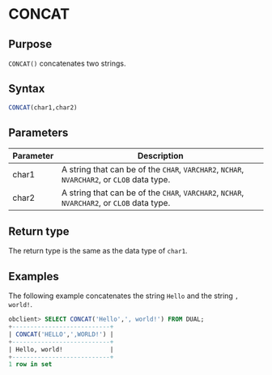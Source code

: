 # CONCAT

## Purpose

`CONCAT()` concatenates two strings.

## Syntax

```sql
CONCAT(char1,char2)
```

## Parameters

| Parameter | Description |
|-------|-------------------------------------------------------------|
| char1 | A string that can be of the `CHAR`, `VARCHAR2`, `NCHAR`, `NVARCHAR2`, or `CLOB` data type.  |
| char2 | A string that can be of the `CHAR`, `VARCHAR2`, `NCHAR`, `NVARCHAR2`, or `CLOB` data type.  |

## Return type

The return type is the same as the data type of `char1`.

## Examples

The following example concatenates the string `Hello` and the string `, world!`.

```sql
obclient> SELECT CONCAT('Hello',', world!') FROM DUAL;
+---------------------------+
| CONCAT('HELLO',',WORLD!') |
+---------------------------+
| Hello, world!             |
+---------------------------+
1 row in set
```
